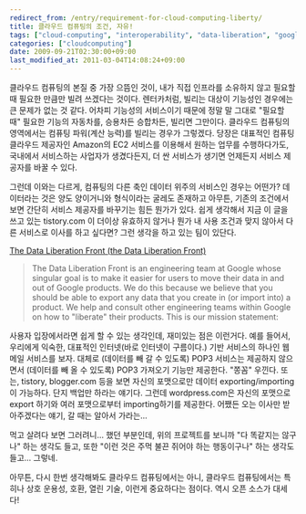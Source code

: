 ```yaml
---
redirect_from: /entry/requirement-for-cloud-computing-liberty/
title: 클라우드 컴퓨팅의 조건, 자유!
tags: ["cloud-computing", "interoperability", "data-liberation", "google"]
categories: ["cloudcomputing"]
date: 2009-09-21T02:30:00+09:00
last_modified_at: 2011-03-04T14:08:24+09:00
---
```

클라우드 컴퓨팅의 본질 중 가장 으뜸인 것이, 내가 직접 인프라를 소유하지 않고
필요할 때 필요한 만큼만 빌려 쓰겠다는 것이다. 렌터카처럼, 빌리는 대상이
기능성인 경우에는 큰 문제가 없는 것 같다. 어차피 기능성의 서비스이기 때문에
정말 말 그대로 "필요할 때" 필요한 기능의 자동차를, 승용차든 승합차든, 빌리면
그만이다.
클라우드 컴퓨팅의 영역에서는 컴퓨팅 파워(계산 능력)를 빌리는 경우가 그렇겠다.
당장은 대표적인 컴퓨팅 클라우드 제공자인 Amazon의 EC2 서비스를 이용해서
원하는 업무를 수행하다가도, 국내에서 서비스하는 사업자가 생겼다든지, 더 싼
서비스가 생기면 언제든지 서비스 제공자를 바꿀 수 있다.

그런데 이와는 다르게, 컴퓨팅의 다른 축인 데이터 위주의 서비스인 경우는
어떤가? 데이터라는 것은 양도 양이거니와 형식이라는 굴레도 존재하고 아무튼,
기존의 조건에서 보면 간단히 서비스 제공자를 바꾸기는 힘든 뭔가가 있다.
쉽게 생각해서 지금 이 글을 쓰고 있는 tistory.com 이 더이상 유효하지 않거나
뭔가 내 사용 조건과 맞지 않아서 다른 서비스로 이사를 하고 싶다면? 그런 생각을
하고 있는 팀이 있단다.

[The Data Liberation Front (the Data Liberation Front)](http://www.dataliberation.org/)

> The Data Liberation Front is an engineering team at Google whose singular goal is to make it easier for users to move their data in and out of Google products. We do this because we believe that you should be able to export any data that you create in (or import into) a product. We help and consult other engineering teams within Google on how to "liberate" their products. This is our mission statement:

사용자 입장에서라면 쉽게 할 수 있는 생각인데, 재미있는 점은 이런거다. 예를
들어서, 우리에게 익숙한, 대표적인 인터넷(바로 인터넷이 구름이다.) 기반
서비스의 하나인 웹메일 서비스를 보자. 대체로 (데이터를 빼 갈 수 있도록)
POP3 서비스는 제공하지 않으면서 (데이터를 빼 올 수 있도록) POP3 가져오기
기능만 제공한다. "쫑꼼" 우낀다. 또는, tistory, blogger.com 등을 보면 자신의
포맷으로만 데이터 exporting/importing이 가능하다. 단지 백업만 하라는 얘기다.
그런데 wordpress.com은 자신의 포맷으로 export 하기와 여러 포맷으로부터
importing하기를 제공한다. 어쨌든 오는 이사만 받아주겠다는 얘기, 갈 때는
알아서 가라는...

먹고 살려다 보면 그러려니... 했던 부분인데, 위의 프로젝트를 보니까 "다
똑같지는 않구나" 하는 생각도 들고, 또한 "이런 것은 주먹 불끈 쥐어야 하는
행동이구나" 하는 생각도 들고... 그렇네.

아무튼, 다시 한번 생각해봐도 클라우드 컴퓨팅에서는 아니, 클라우드
컴퓨팅에서는 특히나 상호 운용성, 호환, 열린 기술, 이런게 중요하다는 점이다.
역시 오픈 소스가 대세다!


